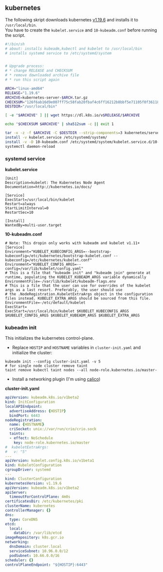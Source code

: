 ## kubernetes

The following skript downloads kubernetes [v1.19.6](https://github.com/kubernetes/kubernetes/blob/master/CHANGELOG/CHANGELOG-1.19.md#v1196) and installs it to `/usr/local/bin`.</br>
You have to create the `kubelet.service` and `10-kubeadm.conf` before running the script.

```sh
#!/bin/sh
# about: installs kubeadm,kubectl and kubelet to /usr/local/bin
# installs systemd service to /etc/systemd/system 


# Upgrade process:
# * change RELEASE and CHECKSUM
# * remove downloaded archive file
# * run this script again

ARCH="linux-amd64"
RELEASE="1.19.6"
ARCHIVE=kubernetes-server-$ARCH.tar.gz
CHECKSUM="126f6ab16d9e007ff75c58fab20fbaf4c6ff16212b8bbf5e71105f0f3611867ad1410ee05cd39b4e4e6cb3b6313fcff4b12ec91fa430b38f29d72221dda8c624"
DESTDIR="/usr/local/bin"

[ -e "$ARCHIVE" ] || wget https://dl.k8s.io/v$RELEASE/$ARCHIVE

echo "$CHECKSUM $ARCHIVE" | sha512sum -c || exit 1

tar -x -z -f $ARCHIVE -C $DESTDIR --strip-components=3 kubernetes/server/bin/kubectl kubernetes/server/bin/kubeadm kubernetes/server/bin/kubelet
install -v kubelet.service /etc/systemd/system/
install -v -D 10-kubeadm.conf /etc/systemd/system/kubelet.service.d/10-kubeadm.conf
systemctl daemon-reload
```

### systemd service

**kubelet.service**
```
[Unit]
Description=kubelet: The Kubernetes Node Agent
Documentation=http://kubernetes.io/docs/

[Service]
ExecStart=/usr/local/bin/kubelet
Restart=always
StartLimitInterval=0
RestartSec=10

[Install]
WantedBy=multi-user.target
```

**10-kubeadm.conf**
```
# Note: This dropin only works with kubeadm and kubelet v1.11+
[Service]
Environment="KUBELET_KUBECONFIG_ARGS=--bootstrap-kubeconfig=/etc/kubernetes/bootstrap-kubelet.conf --kubeconfig=/etc/kubernetes/kubelet.conf"
Environment="KUBELET_CONFIG_ARGS=--config=/var/lib/kubelet/config.yaml"
# This is a file that "kubeadm init" and "kubeadm join" generate at runtime, populating the KUBELET_KUBEADM_ARGS variable dynamically
EnvironmentFile=-/var/lib/kubelet/kubeadm-flags.env
# This is a file that the user can use for overrides of the kubelet args as a last resort. Preferably, the user should use
# the .NodeRegistration.KubeletExtraArgs object in the configuration files instead. KUBELET_EXTRA_ARGS should be sourced from this file.
EnvironmentFile=-/etc/default/kubelet
ExecStart=
ExecStart=/usr/local/bin/kubelet $KUBELET_KUBECONFIG_ARGS $KUBELET_CONFIG_ARGS $KUBELET_KUBEADM_ARGS $KUBELET_EXTRA_ARGS
```

### kubeadm init

This initializes the kubernetes control-plane.

* Replace `HOSTIP` and `HOSTNAME` variables in  `cluster-init.yaml` and initialize the cluster:

```
kubeadm init --config cluster-init.yaml -v 5
# for single node cluster remove taint
taint remove kubectl taint nodes --all node-role.kubernetes.io/master-
```
 
 * Install a networking plugin (I'm using [calico](https://www.projectcalico.org))

**cluster-init.yaml**
```yaml
apiVersion: kubeadm.k8s.io/v1beta2
kind: InitConfiguration
localAPIEndpoint:
  advertiseAddress: {HOSTIP}
  bindPort: 6443
nodeRegistration:
  name: {HOSTNAME}
  criSocket: unix://var/run/crio/crio.sock
  taints:
  - effect: NoSchedule
    key: node-role.kubernetes.io/master
#  kubeletExtraArgs:
#   v: "5"
---
apiVersion: kubelet.config.k8s.io/v1beta1
kind: KubeletConfiguration
cgroupDriver: systemd
---
kind: ClusterConfiguration
kubernetesVersion: v1.19.6
apiVersion: kubeadm.k8s.io/v1beta2
apiServer:
  timeoutForControlPlane: 4m0s
certificatesDir: /etc/kubernetes/pki
clusterName: kubernetes
controllerManager: {}
dns:
  type: CoreDNS
etcd:
  local:
    dataDir: /var/lib/etcd
imageRepository: k8s.gcr.io
networking:
  dnsDomain: cluster.local
  serviceSubnet: 10.96.0.0/12
  podSubnet: 10.66.0.0/16
scheduler: {}
controlPlaneEndpoint: "${HOSTIP}:6443"
```
